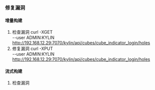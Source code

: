 ### 修复漏洞
#### 增量构建
1. 检查漏洞
curl -XGET \
--user ADMIN:KYLIN \
http://192.168.12.29:7070/kylin/api/cubes/cube_indicator_login/holes
2. 修复漏洞
curl -XPUT \
--user ADMIN:KYLIN \
http://192.168.12.29:7070/kylin/api/cubes/cube_indicator_login/holes
#### 流式构建
1. 检查漏洞
